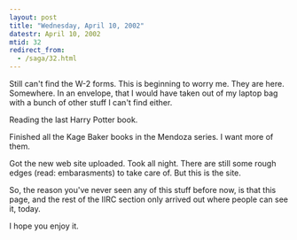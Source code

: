 ```yaml
---
layout: post
title: "Wednesday, April 10, 2002"
datestr: April 10, 2002
mtid: 32
redirect_from:
  - /saga/32.html
---
```


Still can't find the W-2 forms. This is beginning to worry me. They are here.
Somewhere. In an envelope, that I would have taken out of my laptop bag with
a bunch of other stuff I can't find either.

Reading the last Harry Potter book.

Finished all the Kage Baker books in the Mendoza series. I want more of them.

Got the new web site uploaded. Took all night. There are still some rough edges
(read: embarasments) to take care of. But this is the site.

So, the reason you've never seen any of this stuff before now, is that this
page, and the rest of the IIRC section only arrived out where people can see
it, today.

I hope you enjoy it.

